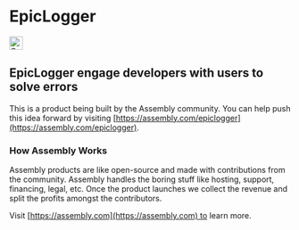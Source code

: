 # EpicLogger

<a href="https://assembly.com/epiclogger/bounties?utm_campaign=assemblage&utm_source=epiclogger&utm_medium=repo_badge"><img src="https://asm-badger.herokuapp.com/epiclogger/badges/tasks.svg" height="24px" alt="Open Tasks" /></a>

## EpicLogger engage developers with users to solve errors

This is a product being built by the Assembly community. You can help push this idea forward by visiting [https://assembly.com/epiclogger](https://assembly.com/epiclogger).

### How Assembly Works

Assembly products are like open-source and made with contributions from the community. Assembly handles the boring stuff like hosting, support, financing, legal, etc. Once the product launches we collect the revenue and split the profits amongst the contributors.

Visit [https://assembly.com](https://assembly.com) to learn more.
